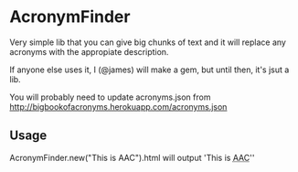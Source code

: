 AcronymFinder
=============

Very simple lib that you can give big chunks of text and it will replace any acronyms with the appropiate description.

If anyone else uses it, I (@james) will make a gem, but until then, it's jsut a lib.

You will probably need to update acronyms.json from http://bigbookofacronyms.herokuapp.com/acronyms.json

Usage
-----

AcronymFinder.new("This is AAC").html will output 'This is <abbr title="Administrative Appeals Court">AAC</abbr>''